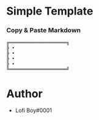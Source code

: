 # Simple Template

### Copy & Paste Markdown

```
╔═════════════════════╗
╠ • 
╠ • 
╠ • 
╠ • 
╚═════════════════════╝
```

# Author

- Lofi Boy#0001
